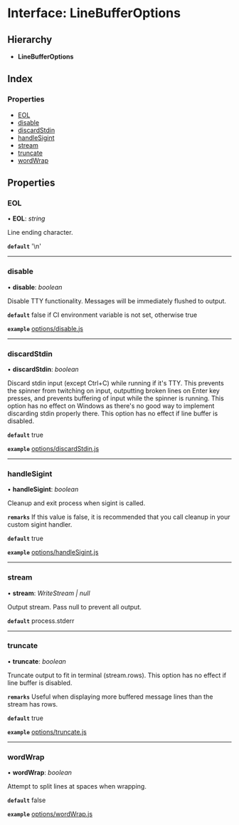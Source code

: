 # Interface: LineBufferOptions

## Hierarchy

- **LineBufferOptions**

## Index

### Properties

- [EOL](linebufferoptions.md#eol)
- [disable](linebufferoptions.md#disable)
- [discardStdin](linebufferoptions.md#discardstdin)
- [handleSigint](linebufferoptions.md#handlesigint)
- [stream](linebufferoptions.md#stream)
- [truncate](linebufferoptions.md#truncate)
- [wordWrap](linebufferoptions.md#wordwrap)

## Properties

### <a id="eol" name="eol"></a> EOL

• **EOL**: _string_

Line ending character.

**`default`** '\n'

---

### <a id="disable" name="disable"></a> disable

• **disable**: _boolean_

Disable TTY functionality. Messages will be immediately flushed to output.

**`default`** false if CI environment variable is not set, otherwise true

**`example`** [options/disable.js](https://github.com/adamjarret/twisters/tree/master/packages/examples-js/bin/options/disable.js)

---

### <a id="discardstdin" name="discardstdin"></a> discardStdin

• **discardStdin**: _boolean_

Discard stdin input (except Ctrl+C) while running if it's TTY.
This prevents the spinner from twitching on input, outputting broken lines on Enter key presses,
and prevents buffering of input while the spinner is running.
This option has no effect on Windows as there's no good way to implement discarding stdin properly there.
This option has no effect if line buffer is disabled.

**`default`** true

**`example`** [options/discardStdin.js](https://github.com/adamjarret/twisters/tree/master/packages/examples-js/bin/options/discardStdin.js)

---

### <a id="handlesigint" name="handlesigint"></a> handleSigint

• **handleSigint**: _boolean_

Cleanup and exit process when sigint is called.

**`remarks`** If this value is false, it is recommended that you call cleanup in your custom sigint handler.

**`default`** true

**`example`** [options/handleSigint.js](https://github.com/adamjarret/twisters/tree/master/packages/examples-js/bin/options/handleSigint.js)

---

### <a id="stream" name="stream"></a> stream

• **stream**: _WriteStream | null_

Output stream. Pass null to prevent all output.

**`default`** process.stderr

---

### <a id="truncate" name="truncate"></a> truncate

• **truncate**: _boolean_

Truncate output to fit in terminal (stream.rows).
This option has no effect if line buffer is disabled.

**`remarks`** Useful when displaying more buffered message lines than the stream has rows.

**`default`** true

**`example`** [options/truncate.js](https://github.com/adamjarret/twisters/tree/master/packages/examples-js/bin/options/truncate.js)

---

### <a id="wordwrap" name="wordwrap"></a> wordWrap

• **wordWrap**: _boolean_

Attempt to split lines at spaces when wrapping.

**`default`** false

**`example`** [options/wordWrap.js](https://github.com/adamjarret/twisters/tree/master/packages/examples-js/bin/options/wordWrap.js)
